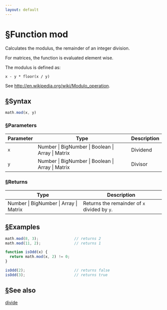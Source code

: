 ```yaml
---
layout: default
---
```


<h1 id="function-mod"><a href="#function-mod">&sect;</a>Function mod</h1>

Calculates the modulus, the remainder of an integer division.

For matrices, the function is evaluated element wise.

The modulus is defined as:

    x - y * floor(x / y)

See http://en.wikipedia.org/wiki/Modulo_operation.


<h2 id="syntax"><a href="#syntax">&sect;</a>Syntax</h2>

```js
math.mod(x, y)
```

<h3 id="parameters"><a href="#parameters">&sect;</a>Parameters</h3>

Parameter | Type | Description
--------- | ---- | -----------
`x` | Number &#124; BigNumber &#124; Boolean &#124; Array &#124; Matrix | Dividend
`y` | Number &#124; BigNumber &#124; Boolean &#124; Array &#124; Matrix | Divisor

<h3 id="returns"><a href="#returns">&sect;</a>Returns</h3>

Type | Description
---- | -----------
Number &#124; BigNumber &#124; Array &#124; Matrix | Returns the remainder of `x` divided by `y`.


<h2 id="examples"><a href="#examples">&sect;</a>Examples</h2>

```js
math.mod(8, 3);                // returns 2
math.mod(11, 2);               // returns 1

function isOdd(x) {
  return math.mod(x, 2) != 0;
}

isOdd(2);                      // returns false
isOdd(3);                      // returns true
```


<h2 id="see-also"><a href="#see-also">&sect;</a>See also</h2>

[divide](divide.html)


<!-- Note: This file is automatically generated from source code comments. Changes made in this file will be overridden. -->

